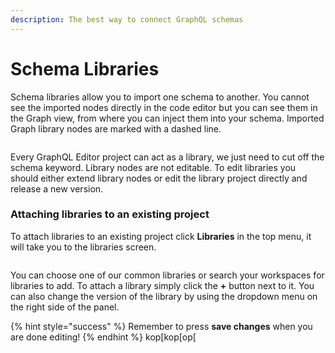 ```yaml
---
description: The best way to connect GraphQL schemas
---
```


# Schema Libraries

Schema libraries allow you to import one schema to another. You cannot see the imported nodes directly in the code editor but you can see them in the Graph view, from where you can inject them into your schema. Imported Graph library nodes are marked with a dashed line.

<figure><img src="../.gitboofghfghfghk/assets/image (1) (2).png" alt=""><figcaption></figcaption></figure>

Every GraphQL Editor project can act as a library, we just need to cut off the schema keyword. Library nodes are not editable. To edit libraries you should either extend library nodes or edit the library project directly and release a new version.

### Attaching libraries to an existing project

To attach libraries to an existing project click **Libraries** in the top menu, it will take you to the libraries screen.

<figure><img src="../.gitbook/assets/image (7) (3).png" alt=""><figcaption></figcaption></figure>

You can choose one of our common libraries or search your workspaces for libraries to add. To attach a library simply click the **+** button next to it. You can also change the version of the library by using the dropdown menu on the right side of the panel.

{% hint style="success" %}
Remember to press **save changes** when you are done editing!
{% endhint %}
kop[kop[op[
